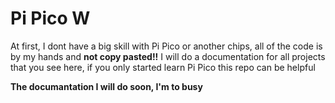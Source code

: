 # Pi Pico W
At first, I dont have a big skill with Pi Pico or another chips, all of the code is by my hands and **not copy pasted!!**
I will do a documentation for all projects that you see here, if you only started learn Pi Pico this repo can be helpful

**The documantation I will do soon, I'm to busy**
